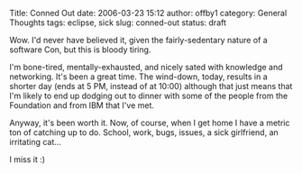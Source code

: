 Title: Conned Out
date: 2006-03-23 15:12
author: offby1
category: General Thoughts
tags: eclipse, sick
slug: conned-out
status: draft

Wow. I'd never have believed it, given the fairly-sedentary nature of a software Con, but this is bloody tiring.

I'm bone-tired, mentally-exhausted, and nicely sated with knowledge and networking. It's been a great time. The wind-down, today, results in a shorter day (ends at 5 PM, instead of at 10:00) although that just means that I'm likely to end up dodging out to dinner with some of the people from the Foundation and from IBM that I've met.

Anyway, it's been worth it. Now, of course, when I get home I have a metric ton of catching up to do. School, work, bugs, issues, a sick girlfriend, an irritating cat\...

I miss it :)
